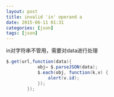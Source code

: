 ```yaml
---
layout: post
title: invalid 'in' operand a
date: 2015-06-11 01:31
categories: [json]
tags: [json]
---
```

in对字符串不管用，需要对data进行处理


```java
$.get(url,function(data){
			obj= $.parseJSON(data); 
			$.each(obj, function(k,v) {
				alert(v.id);
            });
		});
```


